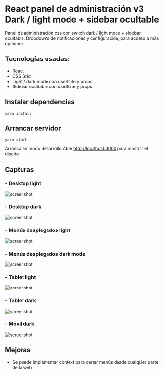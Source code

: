 # React panel de administración v3 Dark / light mode + sidebar ocultable
Panel de administración css con switch dark / light mode + sidebar ocultable.
Dropdowns de notificaciones y configuración, para acceso a más opciones.
## Tecnologías usadas:
- React
- CSS Grid
- Light / dark mode con useState y props
- Sidebar ocultable con useState y props

## Instalar dependencias
`yarn install`

## Arrancar servidor
`yarn start`

Arranca en modo desarrollo
Abre [http://localhost:3000](http://localhost:3000) para mostrar el diseño

## Capturas
### - Desktop light
![screenshot](./screenshots/Screenshot_1.jpg)
### - Desktop dark
![screenshot](./screenshots/Screenshot_2.jpg)
### - Menús desplegados light
![screenshot](./screenshots/Screenshot_3.jpg)
### - Menús desplegados dark mode
![screenshot](./screenshots/Screenshot_4.jpg)
### - Tablet light
![screenshot](./screenshots/Screenshot_5.jpg)
### - Tablet dark
![screenshot](./screenshots/Screenshot_6.jpg)
### - Móvil dark
![screenshot](./screenshots/Screenshot_7.jpg)

## Mejoras
- Se puede implementar context para cerrar menús desde cualquier parte de la web